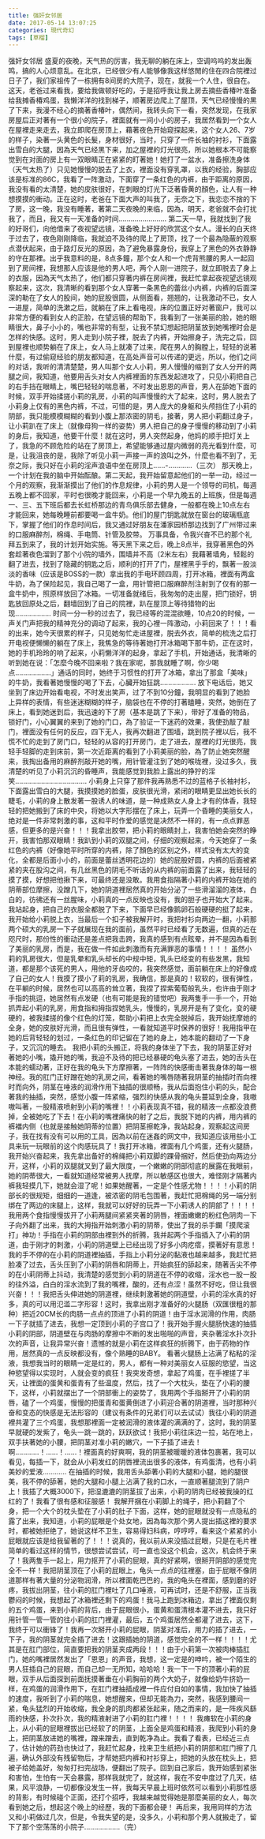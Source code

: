 ```yaml
---
title: 强奸女邻居
date: 2017-05-14 13:07:25
categories: 現代奇幻
tags: [草榴]
---
```

强奸女邻居
盛夏的夜晚，天气热的厉害，我无聊的躺在床上，空调呜呜的发出轰鸣，搞的人心烦意乱。在北京，已经很少有人能够像我这样悠閒的住在四合院裡过日子了，我们家祖传了一栋拥有8间房的大院子，现在，就我一个人住，很自在。这天，老爸过来看我，要给我做顿好吃的，于是招呼我让我上房去摘些香椿叶准备给我摊香椿鸡蛋，我懒洋洋的找到梯子，顺著房边爬上了屋顶，天气已经慢慢的黑了下来，我漫不经心的摘著香椿叶，偶然间，我转头向下一看，突然发现，在我家房屋后正对著有一个很小的院子，裡面就有一间小小的房子，我居然看到一个女人在屋裡走来走去，我立即爬在房顶上，藉著夜色开始窥探起来，这个女人26、7岁的样子，染著一头黄色的长髮，身材很好，当时，只穿了一件长袖的衬衫，下面露出雪白的大腿，因為天气已经黑下来，加之屋裡的灯光很亮，所以她根本不可能察觉到在对面的房上有一双眼睛正在紧紧的盯著她！她打了一盆水，准备擦洗身体（天气太热了）只见她慢慢的脱去了上衣，裡面没有穿乳罩，以我的经验，胸部应该是标准的86C，我看了一阵激动，下面穿了一条红色的内裤，由于距离的原因，我没有看的太清楚，她的皮肤很好，在刺眼的灯光下泛著昏黄的顏色，让人有一种想摸摸的衝动。正在这时，老爸在下面大声的叫我了，无奈之下，我恋恋不捨的下了房，这一晚，我没有睡著，著第二天夜晚的来临，因為，明天，老爸就不会打扰我了，而且，我又有一天准备的时间........................
    第二天一早，我就找到了我的好哥们，向他借来了夜视望远镜，准备晚上好好的欣赏这个女人。漫长的白天终于过去了，夜色刚刚降临，我就迫不及待的爬上了房顶，找了一个最為隐蔽的观察点潜伏起来，由于路灯反光的原因，為了避免暴露身份，我穿上了黑色的外衣静静的守在那裡。出乎我意料的是，8点多鐘，那个女人和一个虎背熊腰的男人一起回到了房间裡，我想那人应该是他的男人吧，两个人刚一进院子，就立即脱去了身上的衣服，因為天气太热了，他们都只穿著内裤在房间裡，我赶忙拿起夜视望远镜观察起来，这次，我清晰的看到那个女人穿著一条黑色的蕾丝小内裤，内裤的后面深深的勒在了女人的股间，她的屁股很圆，从侧面看，翘翘的，让我激动不已，女人一进屋，简单的洗漱之后，就躺在了床上看电视，床的位置正好对著窗户，我可以非常方便的看到女人的正脸，在望远镜的帮助下，我看到了一张美丽的脸，她的眼睛很大，鼻子小小的，嘴也非常的有型，让我不禁幻想起把阴茎放到她嘴裡时会是怎样的快感。这时，男人走到小院子裡，脱去了内裤，开始擦身子，洗完之后，回到屋裡也顺势躺在了床上，女人马上就凑了过来，爬在男人的胸膛上，轻轻的说著什麼，有过偷窥经验的朋友都知道，在高处声音可以传递的更远，所以，他们之间的对话，我听的清清楚楚，男人叫那个女人小莉，男人慢慢的缩到了女人分开的两腿之间，我知道，他要用舌头对女人内裤裡面的东西发起进攻了，只见小莉把自己的右手挡在眼睛上，嘴巴轻轻的喘息著，不时发出恩恩的声音，男人在舔她下面的时候，双手开始揉搓小莉的乳房，小莉的叫声慢慢的大了起来，这时，男人脱去了小莉身上仅有的黑色内裤，不过，可惜的是，男人庞大的身躯和头颅挡住了小莉的阴部，我只能模模糊糊的看到小腹上那浓密的阴毛，接著，男人把小莉翻过身子，让小莉趴在了床上（就像母狗一样的姿势）男人把自己的身子慢慢的移动到了小莉的身后，我知道，他要干什麼！就在这时，男人突然起身，他妈的顺手把灯关上了，我急的不顾危险的站在了房顶上，希望能够通过屋内微弱的亮光看到什麼，可是，让我沮丧的是，我除了听见小莉一声接一声的浪叫之外，什麼也看不到了，无奈之际，我只好在小莉的淫声浪语中坐在房顶上......-............（三次）
    那天晚上，一个计划在我的脑中开始酝酿。第二天起，我开始留意起他们的一举一动，经过一个月的观察，我渐渐摸出了他们的作息规律，小莉的男人是一个领导的司机，每週五晚上都不回家，平时也很晚才能回来，小莉是一个早九晚五的上班族，但是每週一、三、五下班后都去长虹桥那边的青鸟俱乐部去健身，一般都在晚上10点左右才能回来，她每晚睡前都要喝一盒牛奶。他们的屋门钥匙就放在窗台的玻璃瓶底下，掌握了他们的作息时间后，我又通过好朋友在潘家园桥那边找到了广州带过来的口服麻醉剂，棉绳、手电筒、针管及胶带。
    万事具备，令我兴奋不已的那个礼拜五到来了，我的计划开始实施。等天黑下来之后，晚上8点半，我穿著黑色的外套趁著夜色溜到了那个小院的墙外，围墙并不高（2米左右）我藉著墙角，轻鬆的翻了进去，找到了隐藏的钥匙之后，顺利的打开了门，屋裡黑乎乎的，飘著一股淡淡的香味（应该是BOSS的一款）拿出我的手电环顾四周，打开冰箱，裡面有两盒牛奶，為了保险起见，我自己喝了一盒，用针管把口服麻醉剂注射到了仅有的那一盒牛奶中，照原样放回了冰箱。一切准备就绪后，我匆匆的走出屋，把门锁好，钥匙放回原处之后，翻墙回到了自己的院裡，趴在屋顶上等待猎物的出现..................
    时间一分一秒的过去了，我已经等的混混欲睡，10点20的时候，一声关门声把我的精神充分的调动了起来，我的心裡一阵激动，小莉回来了！！！看的出来，她今天很累的样子，只见她匆忙走进屋裡，脱去外衣，简单的梳洗之后打开电视便懒懒的躺在了床上，我焦急的等待著她打开冰箱喝下那牛奶，正在这时，她的手机玲玲的响了起来，小莉懒洋洋的起身，拿起了手机，开始通话，我清晰的听到她在说：「怎麼今晚不回来啦？我在家呢，那我就睡了啊，你少喝点..................」通话的同时，她终于习惯性的打开了冰箱，拿出了那盒「美味」的牛奶，我看著她慢慢的喝了下去，心臟开始狂跳..................
    放下电话后，她又坐到了床边开始看电视，不时发出笑声，过了不到10分鐘，我明显的看到了她脸上异样的表情，有些迷迷糊糊的样子，脑袋也在不停的打著瞌睡，突然，她倒在了床上，看到她迷到后，我迅速的下了房（基本是跳了下来），带好了准备的物品，锁好门，小心翼翼的来到了她的门口，為了验证一下迷药的效果，我使劲敲了敲门，裡面没有任何的反应，四下无人，我再次翻进了围墙，跳到院子裡以后，我不慌不忙的走到了房门口，轻轻的从容的打开房门，走了进去，屋裡的灯光很亮，我轻手轻脚的走到床前，第一次近距离的看到了小莉美丽的脸，為了防止她突然醒来，我掏出备用的麻醉剂敲开她的嘴，用针管灌注到了她的喉咙裡，没过多久，我清楚的听见了小莉沉沉的昏睡声，我能感觉到我脸上露出的狰狞的淫笑....................................
    小莉身上只穿了那件我再熟悉不过的蓝格子长袖衬衫，下面露出雪白的大腿，我摸摸她的脸蛋，皮肤很光滑，紧闭的眼睛更显出她长长的睫毛，小莉的身上散发著一股诱人的味道，是一种成熟女人身上才有的体香，我轻轻的把她搬到了床的中央，将她以大字形摆在了床上，玩弄一个昏睡的美丽女人，绝对是一件非常刺激的事，这和平时作爱的感觉是决然不一样的，有一点点罪恶感，但更多的是兴奋！！！我拿出胶带，把小莉的眼睛封上，我害怕她会突然的睁开，我害怕那双眼睛！我趴到小莉的双腿之间，仔细的观察起来，今天她穿了一条红色的内裤（好像她平时所穿的内裤，除了顏色的区别之外，样式没有太大的变化，全都是后面小小的，前面是蕾丝透明花边的）她的屁股好圆，内裤的后面被紧紧的夹在股沟之间，有几丝黑色的阴毛不听话的从内裤的前面露了出来，我轻轻的摸了摸，好想把他揪下来，可最终还是没敢。我用食指隔著小莉的内裤开始在她的阴蒂部位摩擦，没蹭几下，她的阴道裡居然真的开始分泌了一些滑溜溜的液体，白白的，彷彿还有一丝腥味，小莉真的一点反映也没有，我的胆子也开始大了起来。我站起身，把自己的衣服全都脱了下来，下面早已经像鹅卵石般硬硬的挺了起来，我开始给小莉脱上衣，当最后一个扣子被我解开时，我把衬衫向两边一翻，小莉那两个硕大的乳房一下子就展现在我的面前，虽然平时已经看了无数遍，但真的近在咫尺时，那份性的衝动还是差点把我击跨，我真的感到有点眩晕，并不是因為看到了美丽的乳房，而是，我在做一件如此刺激而有充满罪恶的事情！！！！
    虽然小莉的乳房很大，但是乳晕和乳头却长的中规中矩，乳头已经变的有些发黑，我知道，都是那个该死的男人，用他的牙齿咬的，我突然感觉，面前躺在床上的好像成了自己的女人！我摸了摸小了莉的乳房，我确信，那是真的！软软的，很有弹性，在平躺的时候，居然也可以高高的耸立著，我捏了捏紫葡萄般乳头，也许由于刚才手指的挑逗，她居然有点发硬（也有可能是我的错觉吧）我两隻手一手一个，开始抓弄起小莉的乳房，用食指和拇指捏她乳头，慢慢的，乳房开是有了变化，变的硬硬的，被我揉搓的像个红色的灯笼，帮助小莉把上衣完全脱掉后，我开始抚摩她的全身，她的皮肤好光滑，而且很有弹性，一看就知道平时保养的很好！我用指甲在她的后背轻轻的划过，一条红色的印记留在了她的身上，她本能的翻动了一下身子，又沉沉的睡去。
    我把小莉的头搬正，将我的身体坐了下去，我的阴茎正好对著她的小嘴，撬开她的嘴，我迫不及待的把已经暴硬的龟头塞了进去，她的舌头在本能的蠕动著，正好在我的龟头下方摩擦著，一阵阵的快感衝击著我身体的每一根神经。我的肛门正好蹭在她的乳房之间，看著她的嘴唇随著我阴茎的抽插时而向裡时而向外，阴茎在唾液的润滑作用下抽插的很顺畅，我从后面抱住小莉的头，配合著我的抽插，突然，感觉小腹一阵紧缩，强烈的快感从我的龟头蔓延到全身，我嗷嗷叫著，一股精液喷射到小莉的嘴裡！！小莉表现真不错，我的精液一点都没浪费掉，全被她吃了下去！在小莉的嘴裡痛快的射了之后，我脱下她的内裤，用内裤的裤襠内侧（也就是接触她阴蒂的位置）把阴茎擦乾净，我站起身，观察起这间房子，我在找有没有可以用的工具，因為以前在迷姦的网文中，我知道应该用些小工具来玩一玩眼前的这个肉感玩具了！我打开冰箱，裡面有几个鸡蛋，还有火腿肠，我开始兴奋起来，我先拿出备好的棉绳把小莉双脚的踝骨捆好，然后使劲向两边分开，这样，小莉的双腿就叉到了最大限度，一个嫩嫩的阴部彻底的展露在我眼前，她的阴蒂很大，一看就知道经常被男人抚摩，所以敏感区也很大，难怪刚才隔著内裤我轻摸几下，她就会湿了呢！如果她醒著，一定是个性感尤物！！！！小莉的阴部长的很规矩，细细的一道逢，被浓密的阴毛包围著，我赶忙把棉绳的另一端分别绑在了两边的床腿上，这样，我就可以好好的玩弄一下小莉诱人的阴部了！！！！我用两个食指慢慢拔开了小莉两腿间紧紧夹著的阴唇，裡面嫩嫩的粉红色阴肉一下子向外翻了出来，我的大拇指开始刺激小莉的阴蒂，使出了我的杀手鑭「摸爬滚打」神功！手指在小莉的阴部由裡到外的折腾，我并起两个手指插入了小莉的阴道，由于刚才的刺激，小莉的阴道壁上已经出现了好多小肉疙瘩，摸著好有意思！我的手不停的在小莉的阴道裡抽插，手指上小莉分泌的黏液也越来越多，我赶忙把脸凑了过去，舌头压到了小莉的阴唇和阴蒂上，开始疯狂的舔起来，随著舌尖不停的在小莉阴蒂上抖动，我清楚的感觉到小莉的阴道在不停的收缩，淫水也一股一股的往外溢，白白的淫水流到了我的嘴裡，酸的，还有点涩！虽然不好吃，但让我很兴奋！！！我把舌头伸进她的阴道裡，继续刺激著她的阴道壁，小莉的淫水真的好多，真的可以用氾滥二字形容！这时，我拿出刚才准备好的火腿肠（双匯很粗的那种）把近20CM长的肉肠一点点的顶进了小莉的阴道！由于淫水润滑的作用，肉肠一下子就插了进去，我想一定顶到小莉的子宫口了！我开始手握火腿肠快速的抽插小莉的阴部，阴道壁在与肉肠的摩擦中不断的发出啪啪的声音，夹杂著淫水扑次扑次的声音，让我异常兴奋！遗憾的就是小莉在这样疯狂的折腾下，由于药物的作用，居然真的一点反映都没有，像个熟睡的BABY。
    看著火腿肠上沾满了粘粘的淫液，我想我当时的眼睛一定是红的，男人，都有一种对美丽女人征服的慾望，当这种慾望得以实现时，人就会变的疯狂！我突发奇想，拿起了鸡蛋，在手裡搓了半天，让裡面的蛋黄和蛋青有了些温度，然后，找了一个大枕头，垫在了小莉的腰下，这样，小莉就摆出了一个阴部衝上的姿势了，我用两个手指掰开了小莉的阴唇，磕了一个鸡蛋，慢慢的把蛋青和蛋黄倒进了小莉迎合著的阴道裡，当时那种兴奋和变态的快感是无法形容的（建议有条件的兄弟们可以去试试）我往小莉的阴道裡共灌了三个鸡蛋，我想那裡面一定被润滑的液体灌的满满的了，这时，我的阴茎早就硬的发紫了，龟头一跳一跳的，跃跃欲试！我把小莉往床边一拉，站在地上，双手扶著她的小腰，把阴茎对准小莉的嫩穴，一下子插了进去！啊............！......！......！裡面真的好爽啊，我的阴茎被暖暖的液体包裹著，我可以看见，每插一下，就会从小莉发红的阴唇裡流出很多的液体，有鸡蛋清，也有小莉美妙的爱液............
    在抽插的时候，我用舌头舔著小莉的大腿和小腿，她的腿很美，我不停的舔著，她的大腿和小腿上沾满了我的口水，一直顺著腿流到了阴户上！我插了大概3000下，把湿漉漉的阴茎拔了出来，小莉的阴肉已经被我操的红红的了！我看了很有感和征服感！
    我解开捆在小莉脚上的绳子，把小莉翻了个身，把一个大个的枕头垫在了小莉的肚子下面，这样，她的屁眼就没有一点隐私的露了出来，我知道，小莉的屁眼是个处女地，因為每次那个男人提出插这裡的要求时，都被她拒绝了，她说这样不卫生，容易得妇科病，哼哼哼，看来这个紧紧的小屁眼就应该是给我留著的了！！！说真的，我以前从来没插过屁眼，只是在毛片裡简单的看过这样的情节，很想尝试尝试，可一直也没这个机会，这次，机会终于来了！我两隻手一起上，用力抠开了小莉的屁眼，真的好紧啊，很掰开阴部的感觉完全不一样！我把阴茎顶在了小莉的屁眼上，龟头一点点的往裡塞，由于屁眼不像阴道那样有著大量的分泌物润滑，所以裡面乾巴巴的，我的龟头在裡面，感到磨的好疼，我拔出阴茎，往小莉的肛门裡吐了几口唾液，可再试时，还是不舒服，正当我鬱闷的时候，我想起了冰箱裡还剩下的鸡蛋！我马上跑到冰箱边，拿出了裡面仅剩的五个鸡蛋，来到小莉的背后，由于屁眼很小，蛋黄和蛋清根本灌不进去，我只好用针管一管一管的往小莉的肛门裡灌，最后，五个鸡蛋居然全都灌了进去，这下，我终于可以衝锋了！我再一次掰开小莉的屁眼，阴茎对准后，用力的插了进去，一下子，我的阴茎就完全插了进去！这跟插她的阴道，感觉完全的不一样！！！！尤其是在肛门部位，简直要把我的阴茎夹成两段！！！由于小莉第一次被肉棒插肛门，她的嘴裡居然发出了「恩恩」的声音，我想，这一定是的呻吟，被一个陌生的男人狂插自己的屁眼，而自己却一无所知，哈哈哈！我一下一下的顶著小莉的屁眼，双手从后面探到前面抚摸著垂在小莉胸前的两个大奶子，就像给奶牛挤奶一样，在鸡蛋的润滑作用下，在肛门裡抽插成裡一件应付自如的事情，我加快了抽插的速度，我听到了小莉的喘息，她想醒来，但却无能為力，突然，我感到腰间一紧，龟头猛烈的开始收缩，我全身的肌肉都紧张起来，随之而来的，是一阵疾风繇雨的快感，扑次扑次，我的精液射进了小莉的肛门裡！！！！
我瘫软在小莉的身上，从小莉的屁眼裡拔出已经软了的阴茎，上面全是鸡蛋和精液，我爬到小莉的身上，把阴茎放进她的嘴裡，蹭来蹭去，直到乾净為止。我看了看表，已经近三点了，估计她的药劲也快过了，我赶忙起身，找来卫生纸把小莉的阴部和肛门擦了几遍，确认外部没有残留物后，才帮她把内裤和衬衫穿上，把她的头放在枕头上，把被子给她盖好，匆匆打扫完战场，便翻出了院子。回到自己家后，我开始感到紧张和害怕，生怕有一天会暴露，那样我就完了，就这样，我在不安中度过了几天，结果，风平浪静，一切都像没发生一样，我每天早晨上班时依然可以看到小莉那性感的背影，有时候碰个正面，还打个招呼，我越来越觉得她是那麼美丽的女人，每次看到她之后，想起这个晚上的经歷，我的下面都会硬！
  再后来，我用同样的方法又和小莉做过几次，但是，令我失望的是，没多久，小莉和那个男人就搬走了，留下了那个空荡荡的小院子..................（完）